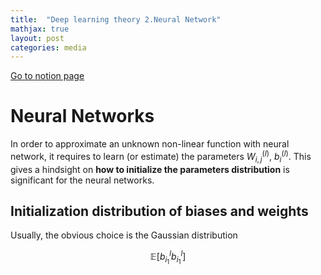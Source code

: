 ```yaml
---
title:  "Deep learning theory 2.Neural Network"
mathjax: true
layout: post
categories: media
---
```


[Go to notion page](https://www.notion.so/Chapter2-Neural-Networks-b4af1c7431e84fa6b883729a58fdf6d4)


# Neural Networks 

In order to approximate an unknown non-linear function with neural network, it requires to learn (or estimate) the parameters $W^{(l)}_{i,j}$, $b^{(l)}_{i}$. This gives a hindsight on __how to initialize the parameters distribution__ is significant for the neural networks. 

## Initialization distribution of biases and weights

Usually, the obvious choice is the Gaussian distribution

$$ \mathbb{E} [b^l_{i_{1}} b^l_{i_{1}}]$$
